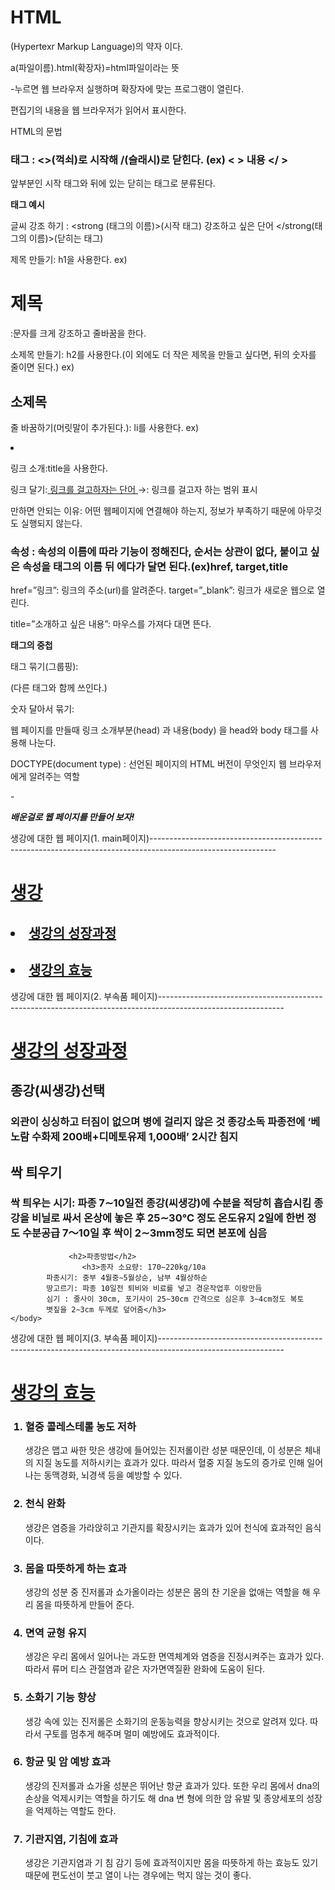 # HTML

(Hypertexr Markup Language)의 약자 이다.

a(파일이름).html(확장자)=html파일이라는 뜻

-누르면 웹 브라우저 실행하며 확장자에 맞는 프로그램이 열린다.

편집기의 내용을 웹 브라우저가 읽어서 표시한다.

HTML의 문법

### **태그** : <>(꺽쇠)로 시작해 /(슬래시)로 닫힌다. (ex) <          > 내용 </            >

앞부분인 시작 태그와 뒤에 있는 닫히는 태그로 분류된다.

**태그 예시**

글씨 강조 하기 : <strong (태그의 이름)>(시작 태그) 강조하고 싶은 단어 </strong(태그의 이름)>(닫히는 태그)

제목 만들기: h1을 사용한다. ex) <h1> 제목 </h1> :문자를 크게 강조하고 줄바꿈을 한다.

소제목 만들기: h2를 사용한다.(이 외에도 더 작은 제목을 만들고 싶다면, 뒤의 숫자를 줄이면 된다.) ex) <h2> 소제목 </h2>

줄 바꿈하기(머릿말이 추가된다.): li를 사용한다.   ex) <li>   </li> 

링크 소개:title을 사용한다.

링크 달기:<a href = “링크”> 링크를 걸고하자는 단어 </a>  →<a>: 링크를 걸고자 하는 범위 표시

<a>만하면 안되는 이유: 어떤 웹페이지에 연결해야 하는지, 정보가 부족하기 때문에 아무것도 실행되지 않는다.

### **속성** :  속성의 이름에 따라 기능이 정해진다, 순서는 상관이 없다, 붙이고 싶은 속성을 태그의 이름 뒤 에다가 달면 된다.(ex)href, target,title

href=”링크”: 링크의 주소(url)를 알려준다.    target=”_blank”: 링크가 새로운 웹으로 열린다.

title=”소개하고 싶은 내용”: 마우스를 가져다 대면 뜬다.

**태그의 중첩**

태그 묶기(그룹핑): <ul>    </ul>(다른 태그와 함께 쓰인다.)

숫자 달아서 묶기: <ol>    </ol>

웹 페이지를 만들때 링크 소개부분(head) 과 내용(body) 을 head와 body 태그를 사용해 나눈다.

DOCTYPE(document type) : 선언된 페이지의 HTML 버전이 무엇인지 웹 브라우저에게 알려주는 역할

-<!DOCTYPE html>

***배운걸로 웹 페이지를 만들어 보자!***

생강에 대한 웹 페이지(1. main페이지)-------------------------------------------------------------------------------------------------------------



<!DOCTYPE html>
<html>
    <head>
        <title>생강에 대해 알아보자.</title>
        <mata charset="utf-8">
    </head>
    <body>
        <h1><a href="1.html">생강</a></h1>
        <h2><li><a href="2.html">생강의 성장과정</a></li></h2>
        <h2><li><a href="3.html">생강의 효능</a></li></h2>
    </body>
</html>

            
생강에 대한 웹 페이지(2. 부속품 페이지)-------------------------------------------------------------------------------------------------------------



          
<!DOCTYPE html>
<html>
    <head>
        <title>생강에 대해 알아보자.</title>
        <mata charset="utf-8">
    </head>
    <body>
        <h1><a href="1.html">생강의 성장과정</a></h1>
        <h2>종강(씨생강)선택</h2>
            <h3>외관이 싱싱하고 터짐이 없으며 병에 걸리지 않은 것
                종강소독
                파종전에 ‘베노람 수화제 200배+디메토유제 1,000배’ 2시간 침지</h3> 
                <h2>싹 틔우기</h2>
            <h3>싹 틔우는 시기: 파종 7∼10일전
                종강(씨생강)에 수분을 적당히 흡습시킴
                종강을 비닐로 싸서 온상에 놓은 후 25∼30℃ 정도 온도유지
                2일에 한번 정도 수분공급
                 7～10일 후 싹이 2∼3mm정도 되면 본포에 심음</h3>
            
                 <h2>파종방법</h2>
                    <h3>종자 소요량: 170∼220kg/10a
            파종시기: 중부 4월중∼5월상순, 남부 4월상하순
            땅고르기: 파종 10일전 퇴비와 비료를 넣고 경운작업후 이랑만듬
            심기 : 줄사이 30cm, 포기사이 25∼30cm 간격으로 심은후 3∼4cm정도 복토
            볏짚을 2∼3cm 두께로 덮어줌</h3>
    </body>
</html>


생강에 대한 웹 페이지(3. 부속품 페이지)-------------------------------------------------------------------------------------------------------------




<!DOCTYPE html>
<html>
    <head>
        <title>생강에 대해 알아보자.</title>
        <mata charset="utf-8">
    </head>
    <body>
        <h1><a href="1.html">생강의 효능</a></h1>
      <ol>
<h3><li>혈중 콜레스테롤 농도 저하</li></h3>
생강은 맵고 싸한 맛은 생강에 들어있는 진저롤이란 성분 때문인데, 이 성분은 체내의 지질 농도를 저하시키는 효과가 있다. 따라서 혈중 지질 농도의 증가로 인해 일어나는 동맥경화, 뇌경색 등을 예방할 수 있다.
<h3><li>천식 완화</li></h3>
생강은 염증을 가라앉히고 기관지를 확장시키는 효과가 있어 천식에 효과적인 음식이다.
<h3><li>몸을 따뜻하게 하는 효과</li></h3>
생강의 성분 중 진저롤과 쇼가올이라는 성분은 몸의 찬 기운을 없애는 역할을 해 우리 몸을 따뜻하게 만들어 준다.
<h3><li>면역 균형 유지</li></h3>
생강은 우리 몸에서 일어나는 과도한 면역체계와 염증을 진정시켜주는 효과가 있다. 따라서 류머 티스 관절염과 같은 자가면역질환 완화에 도움이 된다.
<h3><li>소화기 기능 향상</li></h3>
생강 속에 있는 진저롤은 소화기의 운동능력을 향상시키는 것으로 알려져 있다. 따라서 구토를 멈추게 해주며 멀미 예방에도 효과적이다.
<h3><li>항균 및 암 예방 효과</li></h3>
생강의 진저롤과 쇼가올 성분은 뛰어난 항균 효과가 있다. 또한 우리 몸에서 dna의 손상을 억제시키는 역할을 하기도 해 dna 변 형에 의한 암 유발 및 종양세포의 성장을 억제하는 역할도 한다.
<h3><li>기관지염, 기침에 효과</li></h3>
생강은 기관지염과 기 침 감기 등에 효과적이지만 몸을 따뜻하게 하는 효능도 있기 때문에 편도선이 붓고 열이 나는 경우에는 먹지 않는 것이 좋다.
</ol>  
    </body>
</html>

